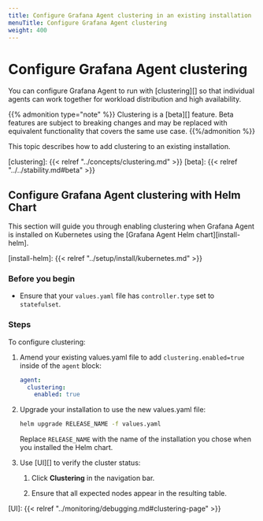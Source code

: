 ```yaml
---
title: Configure Grafana Agent clustering in an existing installation
menuTitle: Configure Grafana Agent clustering
weight: 400
---
```


# Configure Grafana Agent clustering

You can configure Grafana Agent to run with [clustering][] so that
individual agents can work together for workload distribution and high
availability.

{{% admonition type="note" %}}
Clustering is a [beta][] feature. Beta features are subject to breaking
changes and may be replaced with equivalent functionality that covers the same
use case.
{{%/admonition %}}

This topic describes how to add clustering to an existing installation.

[clustering]: {{< relref "../concepts/clustering.md" >}}
[beta]: {{< relref "../../stability.md#beta" >}}

## Configure Grafana Agent clustering with Helm Chart

This section will guide you through enabling clustering when Grafana Agent is
installed on Kubernetes using the [Grafana Agent Helm chart][install-helm].

[install-helm]: {{< relref "../setup/install/kubernetes.md" >}}

### Before you begin

- Ensure that your `values.yaml` file has `controller.type` set to
  `statefulset`.

### Steps

To configure clustering:

1. Amend your existing values.yaml file to add `clustering.enabled=true` inside
   of the `agent` block:

   ```yaml
   agent:
     clustering:
       enabled: true
   ```

1. Upgrade your installation to use the new values.yaml file:

   ```bash
   helm upgrade RELEASE_NAME -f values.yaml
   ```

   Replace `RELEASE_NAME` with the name of the installation you chose when you
   installed the Helm chart.

1. Use [UI][] to verify the cluster status:

   1. Click **Clustering** in the navigation bar.

   2. Ensure that all expected nodes appear in the resulting table.

[UI]: {{< relref "../monitoring/debugging.md#clustering-page" >}}
